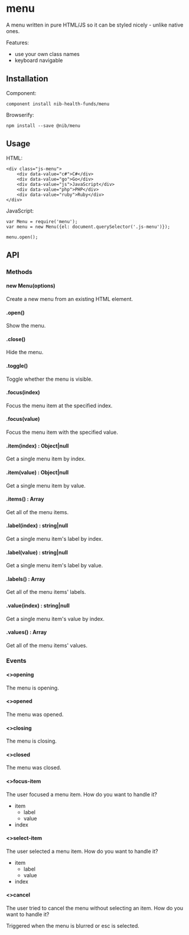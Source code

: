 # menu

A menu written in pure HTML/JS so it can be styled nicely - unlike native ones.

Features:

 - use your own class names
 - keyboard navigable

## Installation

Component:

    component install nib-health-funds/menu
    
Browserify:

    npm install --save @nib/menu

## Usage

HTML:

    <div class="js-menu">
        <div data-value="c#">C#</div>
        <div data-value="go">Go</div>
        <div data-value="js">JavaScript</div>
        <div data-value="php">PHP</div>
        <div data-value="ruby">Ruby</div>
    </div>
    
JavaScript:

    var Menu = require('menu');
    var menu = new Menu({el: document.querySelector('.js-menu')});

    menu.open();

## API

### Methods

#### new Menu(options)

Create a new menu from an existing HTML element.

#### .open()

Show the menu.

#### .close()

Hide the menu.

#### .toggle()

Toggle whether the menu is visible.

#### .focus(index)

Focus the menu item at the specified index.

#### .focus(value)

Focus the menu item with the specified value.
 
#### .item(index) : Object|null

Get a single menu item by index.

#### .item(value) : Object|null
 
Get a single menu item by value.

#### .items() : Array

Get all of the menu items.

#### .label(index) : string|null

Get a single menu item's label by index.

#### .label(value) : string|null

Get a single menu item's label by value.

#### .labels() : Array

Get all of the menu items' labels.

#### .value(index) : string|null

Get a single menu item's value by index.
 
#### .values() : Array

Get all of the menu items' values.

### Events

#### <>opening

The menu is opening.

#### <>opened

The menu was opened.

#### <>closing

The menu is closing.

#### <>closed

The menu was closed.

#### <>focus-item

The user focused a menu item. How do you want to handle it?

- item
    - label
    - value
- index

#### <>select-item

The user selected a menu item. How do you want to handle it?

- item
    - label
    - value
- index

#### <>cancel

The user tried to cancel the menu without selecting an item. How do you want to handle it?

Triggered when the menu is blurred or esc is selected.
